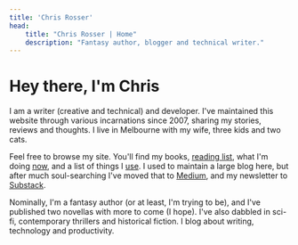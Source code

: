 ```yaml
---
title: 'Chris Rosser'
head:
    title: "Chris Rosser | Home"
    description: "Fantasy author, blogger and technical writer."
---
```


# Hey there, I'm Chris

I am a writer (creative and technical) and developer. I've maintained this website through various incarnations since 2007, sharing my stories, reviews and thoughts. I live in Melbourne with my wife, three kids and two cats.

Feel free to browse my site. You'll find my books, [reading list](/reading), what I'm doing [now](/now), and a list of things I [use](/uses). I used to maintain a large blog here, but after much soul-searching I've moved that to [Medium](https://medium.com/@chrisrosser), and my newsletter to [Substack](https://chrisrosser.substack.com/).

Nominally, I'm a fantasy author (or at least, I'm trying to be), and I've published two novellas with more to come (I hope). I've also dabbled in sci-fi, contemporary thrillers and historical fiction. I blog about writing, technology and productivity.